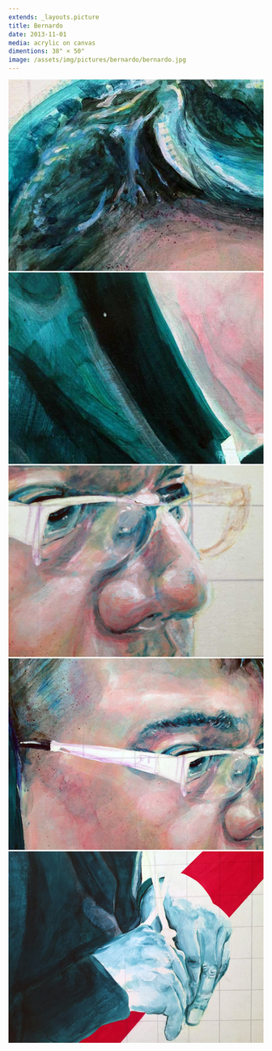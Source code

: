 ```yaml
---
extends: _layouts.picture
title: Bernardo
date: 2013-11-01
media: acrylic on canvas
dimentions: 38" × 50"
image: /assets/img/pictures/bernardo/bernardo.jpg
---
```


<div class="grid gap-px grid-cols-6">
    <div class="col-span-2 grid gap-px">
        <img loading="lazy" src="/assets/img/pictures/bernardo/bernardo-detail-01.jpg">
        <img loading="lazy" src="/assets/img/pictures/bernardo/bernardo-detail-03.jpg">
    </div>
    <img loading="lazy" class="col-span-4" src="/assets/img/pictures/bernardo/bernardo-detail-02.jpg">
    <img loading="lazy" class="col-span-3" src="/assets/img/pictures/bernardo/bernardo-detail-05.jpg">
    <img loading="lazy" class="col-span-3" src="/assets/img/pictures/bernardo/bernardo-detail-04.jpg">
</div>
